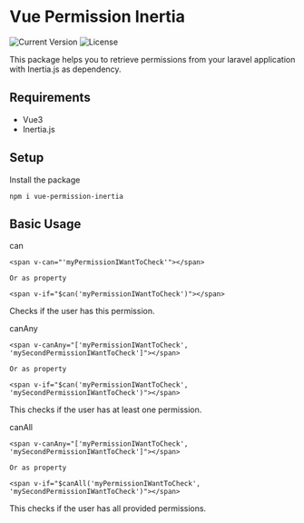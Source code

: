 # Vue Permission Inertia

![Current Version](https://badgen.net/npm/v/vue-permission-inertiajs)
![License](https://badgen.net/badge/license/MIT/red)

This package helps you to retrieve permissions from your laravel application with Inertia.js as dependency.

## Requirements
* Vue3
* Inertia.js


## Setup

Install the package
```npm
npm i vue-permission-inertia
```

## Basic Usage

can
```vue
<span v-can="'myPermissionIWantToCheck'"></span>

Or as property

<span v-if="$can('myPermissionIWantToCheck')"></span>
```
Checks if the user has this permission.

canAny
```vue
<span v-canAny="['myPermissionIWantToCheck', 'mySecondPermissionIWantToCheck']"></span>

Or as property

<span v-if="$can('myPermissionIWantToCheck', 'mySecondPermissionIWantToCheck')"></span>
```
This checks if the user has at least one permission.

canAll
```vue
<span v-canAny="['myPermissionIWantToCheck', 'mySecondPermissionIWantToCheck']"></span>

Or as property

<span v-if="$canAll('myPermissionIWantToCheck', 'mySecondPermissionIWantToCheck')"></span>
```
This checks if the user has all provided permissions.
